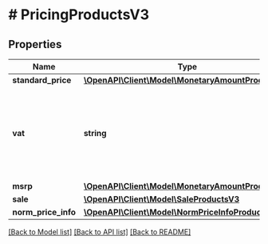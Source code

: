 # # PricingProductsV3

## Properties

Name | Type | Description | Notes
------------ | ------------- | ------------- | -------------
**standard_price** | [**\OpenAPI\Client\Model\MonetaryAmountProductsV3**](MonetaryAmountProductsV3.md) |  |
**vat** | **string** | The value added tax that is included in the sales price, currently FULL or REDUCED |
**msrp** | [**\OpenAPI\Client\Model\MonetaryAmountProductsV3**](MonetaryAmountProductsV3.md) |  | [optional]
**sale** | [**\OpenAPI\Client\Model\SaleProductsV3**](SaleProductsV3.md) |  | [optional]
**norm_price_info** | [**\OpenAPI\Client\Model\NormPriceInfoProductsV3**](NormPriceInfoProductsV3.md) |  | [optional]

[[Back to Model list]](../../README.md#models) [[Back to API list]](../../README.md#endpoints) [[Back to README]](../../README.md)
